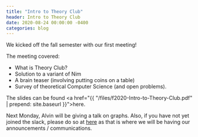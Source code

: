 ```yaml
---
title: "Intro to Theory Club"
header: Intro to Theory Club
date: 2020-08-24 00:00:00 -0400
categories: blog
---
```


We kicked off the fall semester with our first meeting!

The meeting covered:
* What is Theory Club?
* Solution to a variant of Nim
* A brain teaser (involving putting coins on a table)
* Survey of theoretical Computer Science (and open problems).


The slides can be found <a href="{{ "/files/f2020-Intro-to-Theory-Club.pdf" | prepend: site.baseurl }}">here</a>.

Next Monday, Alvin will be giving a talk on graphs. Also, if you have not yet joined the slack, please do so at <a href = "https://theoryclub.slack.com/signup">here</a> as that is where we will be having our announcements / communications.
